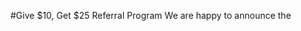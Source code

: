 <properties urlDisplayName="Access Control" pageTitle="Give $10, Get $25 Referral Program" description="Brief info on text for when summary of the blog posts are collapsed." authors="ryankekos, serhiyb" hyphenName="give-$10-get-$25-referral-program" />

#Give $10, Get $25 Referral Program
We are happy to announce the